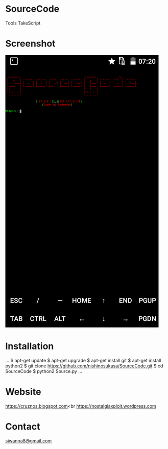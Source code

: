 # SourceCode
Tools TakeScript 

# Screenshot
<img src="SourceCode.png" wight="150" hight="150"/>

# Installation
...
$ apt-get update
$ apt-get upgrade
$ apt-get install git
$ apt-get install python2
$ git clone https://github.com/nishinosukasa/SourceCode.git
$ cd SourceCode
$ python2 Source.py
...

# Website
https://cruznos.blogspot.com<br
https://nostalgiaxploit.wordpress.com

# Contact
siwanna8@gmail.com

